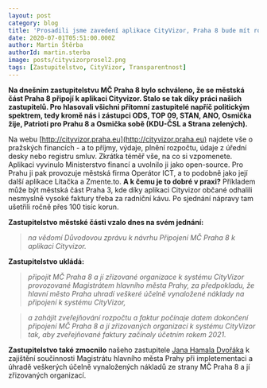 ```yaml
---
layout: post
category: blog
title: 'Prosadili jsme zavedení aplikace CityVizor, Praha 8 bude mít rozklikávací rozpočet'
date: 2020-07-01T05:51:00.000Z
author: Martin Štěrba
authorId: martin.sterba
image: posts/cityvizorprosel2.png
tags: [Zastupitelstvo, CityVizor, Transparentnost]
---
```


**Na dnešním zastupitelstvu MČ Praha 8 bylo schváleno, že se městská část Praha 8 připojí k aplikaci Cityvizor. Stalo se tak díky práci našich zastupitelů. Pro hlasovali všichni přítomní zastupitelé napříč politickým spektrem, tedy kromě nás i zástupci ODS, TOP 09, STAN, ANO, Osmička žije, Patrioti pro Prahu 8 a Osmička sobě (KDU-ČSL a Strana zelených).**

Na webu [http://cityvizor.praha.eu](http://cityvizor.praha.eu) najdete vše o pražských financích - a to příjmy, výdaje, plnění rozpočtu, údaje z úřední desky nebo registru smluv. Zkrátka téměř vše, na co si vzpomenete. Aplikaci vyvinulo Ministerstvo financí a uvolnilo ji jako open-source. Pro Prahu ji pak provozuje městská firma Operátor ICT, a to podobně jako její další aplikace Lítačka a Zmente.to. **A k čemu je to dobré v praxi?** Příkladem může být městská část Praha 3, kde díky aplikaci Cityvizor občané odhalili nesmyslně vysoké faktury třeba za radniční kávu. Po sjednání nápravy tam ušetřili ročně přes 100 tisíc korun.

**Zastupitelstvo městské části vzalo dnes na svém jednání:**
> *na vědomí Důvodovou zprávu k návrhu Připojení MČ Praha 8 k aplikaci Cityvizor.*

**Zastupitelstvo ukládá:**
> *připojit MČ Praha 8 a jí zřizované organizace k systému CityVizor provozované Magistrátem hlavního města Prahy, za předpokladu, že hlavní město Praha uhradí veškeré účelně vynaložené náklady na připojení k systému CityVizor,*

> *a zahájit zveřejňování rozpočtu a faktur počínaje datem dokončení připojení MČ Praha 8 a jí zřizovaných organizací k systému CityVizor tak, aby zveřejňované faktury začínaly účetním rokem 2021.*

**Zastupitelstvo také zmocnilo** našeho zastupitele [Jana Hamala Dvořáka](https://praha8.pirati.cz/lide/jan-hamal-dvorak/) k zajištění součinnosti Magistrátu hlavního města Prahy při impletementaci a úhradě veškerých účelně vynaložených nákladů ze strany MČ Praha 8 a jí zřizovaných organizací.
